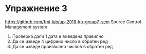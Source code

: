 Упражнение 3
===

https://github.com/fmi-lab/up-2018-kn-group7-sem
Source Control Management system

1. Проверка дали 1 дата е въведена правилно
2. Да се изведе 4 цифрено число в обратен ред
3. Да се изведе произволно числов в обратен ред
